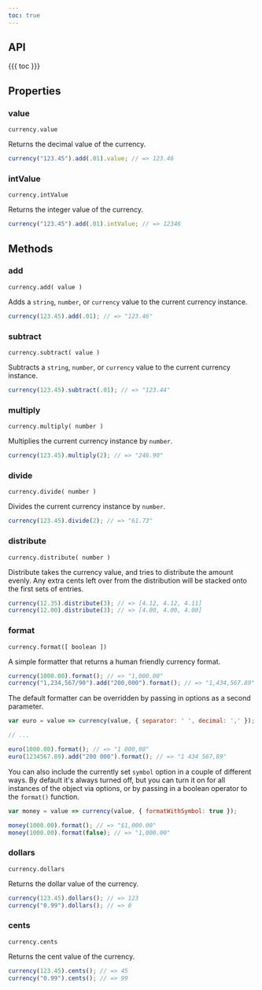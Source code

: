 ```yaml
---
toc: true
---
```


## API

{{{ toc }}}

## Properties

### value

`currency.value`

Returns the decimal value of the currency.

```js
currency("123.45").add(.01).value; // => 123.46
```

### intValue

`currency.intValue`

Returns the integer value of the currency.

```js
currency("123.45").add(.01).intValue; // => 12346
```

## Methods

### add

`currency.add( value )`

Adds a `string`, `number`, or `currency` value to the current currency instance.

```js
currency(123.45).add(.01); // => "123.46"
```

### subtract

`currency.subtract( value )`

Subtracts a `string`, `number`, or `currency` value to the current currency instance.

```js
currency(123.45).subtract(.01); // => "123.44"
```

### multiply

`currency.multiply( number )`

Multiplies the current currency instance by `number`.

```js
currency(123.45).multiply(2); // => "246.90"
```

### divide

`currency.divide( number )`

Divides the current currency instance by `number`.

```js
currency(123.45).divide(2); // => "61.73"
```

### distribute

`currency.distribute( number )`

Distribute takes the currency value, and tries to distribute the amount evenly. Any extra cents left over from the distribution will be stacked onto the first sets of entries.

```js
currency(12.35).distribute(3); // => [4.12, 4.12, 4.11]
currency(12.00).distribute(3); // => [4.00, 4.00, 4.00]
```

### format

`currency.format([ boolean ])`

A simple formatter that returns a human friendly currency format.

```js
currency(1000.00).format(); // => "1,000.00"
currency("1,234,567/90").add("200,000").format(); // => "1,434,567.89"
```

The default formatter can be overridden by passing in options as a second parameter.

```js
var euro = value => currency(value, { separator: ' ', decimal: ',' });

// ...

euro(1000.00).format(); // => "1 000,00"
euro(1234567.89).add("200 000").format(); // => "1 434 567,89"
```

You can also include the currently set `symbol` option in a couple of different ways. By default it's always turned off, but you can turn it on for all instances of the object via options, or by passing in a boolean operator to the `format()` function.

```js
var money = value => currency(value, { formatWithSymbol: true });

money(1000.00).format(); // => "$1,000.00"
money(1000.00).format(false); // => "1,000.00"
```

### dollars

`currency.dollars`

Returns the dollar value of the currency.

```js
currency(123.45).dollars(); // => 123
currency("0.99").dollars(); // => 0
```

### cents

`currency.cents`

Returns the cent value of the currency.

```js
currency(123.45).cents(); // => 45
currency("0.99").cents(); // => 99
```